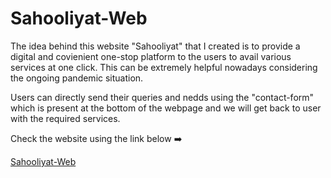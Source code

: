 # Sahooliyat-Web
The idea behind this website "Sahooliyat" that I created is to provide a digital and covienient one-stop platform to the users to avail various services at one click.             This can be extremely helpful nowadays considering the ongoing pandemic situation.

Users can directly send their queries and nedds using the "contact-form" which is present at the bottom of the webpage and we will get back to user with the required services.

Check the website using the link below ➡️

[Sahooliyat-Web](https://aayush2211.github.io/Sahooliyat-Web/)
